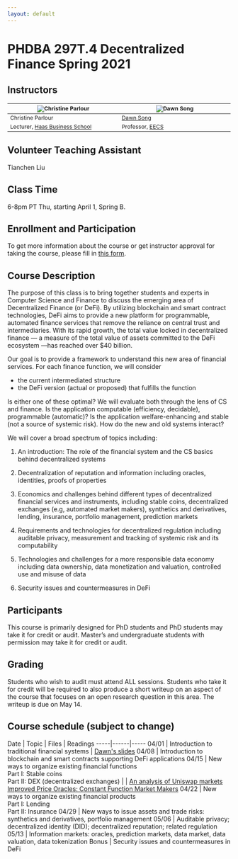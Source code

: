 ```yaml
---
layout: default
---
```


# PHDBA 297T.4 Decentralized Finance Spring 2021

## Instructors

<table style="table-layout: fixed; font-size: 88%;">
  <thead>
    <tr>
      <th style="width: 25%;"><img src="https://vcresearch.berkeley.edu/sites/default/files/styles/faculty_photo_full/public/2018-01/christine_parlour.jpg?itok=MubDXnwu" alt="Christine Parlour"></th>
      <th style="width: 25%;"><img src="https://people.eecs.berkeley.edu/~dawnsong/dawn-berkeley.jpg" alt="Dawn Song"></th>
    </tr>
  </thead>
  <tbody>
    <tr>
      <td>Christine Parlour</td>
      <td><a href="https://people.eecs.berkeley.edu/~dawnsong/">Dawn Song</a></td>
    </tr>
    <tr>
      <td>Lecturer, <a href="http://haas.berkeley.edu/">Haas Business School</a></td>
      <td>Professor, <a href="https://eecs.berkeley.edu/">EECS</a></td>
    </tr>
  </tbody>
</table>

## Volunteer Teaching Assistant

Tianchen Liu

## Class Time

6-8pm PT Thu, starting April 1, Spring B.

## Enrollment and Participation

To get more information about the course or get instructor approval for taking the course, please fill in [this form](https://docs.google.com/forms/d/e/1FAIpQLScoLJB9CR5ZXcx6EgyYvgJkodQqslCEKpUh9GuhxOvrsuIytA/viewform).

## Course Description

The purpose of this class is to bring together students and experts in Computer Science and Finance to discuss the emerging area of Decentralized Finance (or DeFi). By utilizing blockchain and smart contract technologies, DeFi aims to provide a new platform for programmable, automated finance services that remove the reliance on central trust and intermediaries. With its rapid growth, the total value locked in decentralized finance — a measure of the total value of assets committed to the DeFi ecosystem —has reached over $40 billion.

Our goal is to provide a framework to understand this new area of financial services.  For each finance function, we will consider

- the current intermediated structure
- the DeFi version (actual or proposed) that fulfills the function

Is either one of these optimal?  We will evaluate both through the lens of CS and finance. Is the application computable (efficiency, decidable), programmable (automatic)?  Is the application welfare-enhancing and stable (not a source of systemic risk).  How do the new and old systems interact? 

We will cover a broad spectrum of topics including:

1. An introduction: The role of the financial system and the CS basics behind decentralized systems

2. Decentralization of reputation and information including oracles, identities, proofs of properties

3. Economics and challenges behind different types of decentralized financial services and instruments, including stable coins, decentralized exchanges (e.g, automated market makers), synthetics and derivatives, lending, insurance, portfolio management, prediction markets

4. Requirements and technologies for decentralized regulation including auditable privacy, measurement and tracking of systemic risk and its computability

5. Technologies and challenges for a more responsible data economy including data ownership, data monetization and valuation, controlled use and misuse of data

6. Security issues and countermeasures in DeFi

## Participants

This course is primarily designed for PhD students and PhD students may take it for credit or audit.  Master’s and undergraduate students with permission may take it for credit or audit.

## Grading

Students who wish to audit must attend ALL sessions. Students who take it for credit will be required to also produce a short writeup on an aspect of the course that focuses on an open research question in this area. The writeup is due on May 14.

## Course schedule (subject to change)

Date | Topic | Files | Readings
-----|------|-----
04/01 | Introduction to traditional financial systems | [Dawn's slides](./assets/defi-s21-lec1-overview.pdf)
04/08 | Introduction to blockchain and smart contracts supporting DeFi applications
04/15 | New ways to organize existing financial functions <br />Part I: Stable coins<br />Part II: DEX (decentralized exchanges) | | [An analysis of Uniswap markets](https://arxiv.org/abs/1911.03380) <br/> [Improved Price Oracles: Constant Function Market Makers](https://arxiv.org/abs/2003.10001)
04/22 | New ways to organize existing financial products <br />Part I: Lending<br />Part II: Insurance
04/29 | New ways to issue assets and trade risks: synthetics and derivatives, portfolio management 
05/06 | Auditable privacy; decentralized identity (DID); decentralized reputation; related regulation
05/13 | Information markets: oracles, prediction markets, data market, data valuation, data tokenization
Bonus | Security issues and countermeasures in DeFi

